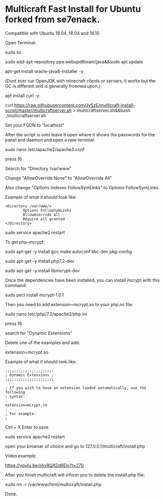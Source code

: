 # Multicraft Fast Install for Ubuntu forked from se7enack.

Compatible with Ubuntu 16.04, 18.04 and 18.10

Open Terminal:

sudo su

sudo add-apt-repository ppa:webupd8team/java&&sudo apt update

apt-get install oracle-java8-installer -y

(Dont ever run OpenJDK with minecraft clients or servers, it works but the GC is different and is generally frowned upon.)

apt install curl -y

curl https://raw.githubusercontent.com/JySzE/multicraft-install-script/master/multicraftserver.sh > multicraftserver.sh&&bash ./multicraftserver.sh

Set your FQDN to "localhost"

After the script is over leave it open where it shows the passwords for the panel and daemon and open a new terminal

sudo nano /etc/apache2/apache2.conf

press f6

Search for "Directory /var/www"

Change "AllowOverride None" to "AllowOverride All"

Also change "Options Indexes FollowSymLinks" to Options FollowSymLinks

Example of what it should look like:

```
<Directory /var/www/>
        Options FollowSymLinks
        AllowOverride All
        Require all granted
</Directory>
```
sudo service apache2 restart

To get php-mcrypt:

sudo apt-get -y install gcc make autoconf libc-dev pkg-config

sudo apt-get -y install php7.2-dev

sudo apt-get -y install libmcrypt-dev

Once the dependencies have been installed, you can install mcrypt with this command:

sudo pecl install mcrypt-1.0.1

Then you need to add extension=mcrypt.so to your php.ini file:

sudo nano /etc/php/7.2/apache2/php.ini

press f6

search for "Dynamic Extensions"

Delete one of the examples and add:

extension=mcrypt.so

Example of what it should look like:

```
;;;;;;;;;;;;;;;;;;;;;;
; Dynamic Extensions ;
;;;;;;;;;;;;;;;;;;;;;;

; If you wish to have an extension loaded automatically, use the following
; syntax:
;
extension=mcrypt.so
;
; For example:
;
```

Ctrl + X Enter to save

sudo service apache2 restart

open your browser of choice and go to 127.0.0.1/multicraft/install.php

Video example:

https://youtu.be/ohv8QXDd8Do?t=270

After you finish multicraft will inform you to delete the install.php file:

sudo rm -r /var/www/html/multicraft/install.php

Done.
